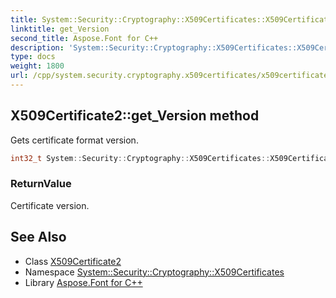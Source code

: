 ```yaml
---
title: System::Security::Cryptography::X509Certificates::X509Certificate2::get_Version method
linktitle: get_Version
second_title: Aspose.Font for C++
description: 'System::Security::Cryptography::X509Certificates::X509Certificate2::get_Version method. Gets certificate format version in C++.'
type: docs
weight: 1800
url: /cpp/system.security.cryptography.x509certificates/x509certificate2/get_version/
---
```

## X509Certificate2::get_Version method


Gets certificate format version.

```cpp
int32_t System::Security::Cryptography::X509Certificates::X509Certificate2::get_Version() const
```


### ReturnValue

Certificate version.

## See Also

* Class [X509Certificate2](../)
* Namespace [System::Security::Cryptography::X509Certificates](../../)
* Library [Aspose.Font for C++](../../../)
